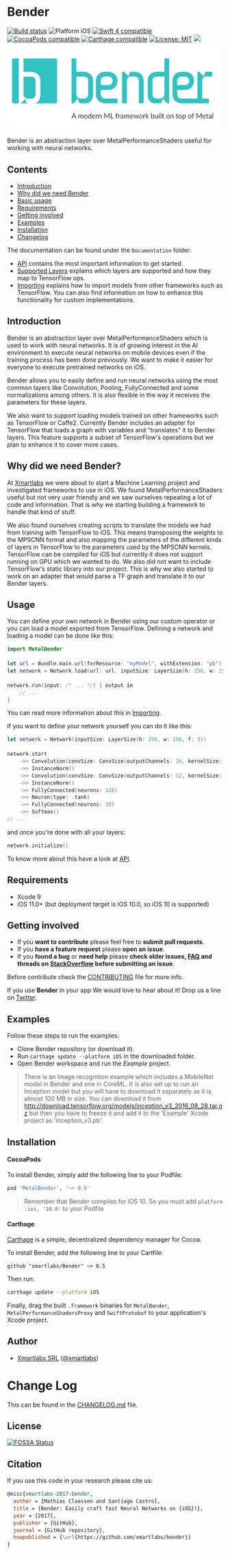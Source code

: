 # Bender

<p align="left">
<a href="https://travis-ci.org/xmartlabs/Bender"><img src="https://travis-ci.org/xmartlabs/Bender.svg?branch=master" alt="Build status" /></a>
<img src="https://img.shields.io/badge/platform-iOS-blue.svg?style=flat" alt="Platform iOS" />
<a href="https://developer.apple.com/swift"><img src="https://img.shields.io/badge/swift4-compatible-4BC51D.svg?style=flat" alt="Swift 4 compatible" /></a>
<a href="https://cocoapods.org/pods/MetalBender"><img src="https://img.shields.io/cocoapods/v/MetalBender.svg" alt="CocoaPods compatible" /></a>
<a href="https://github.com/Carthage/Carthage"><img src="https://img.shields.io/badge/Carthage-compatible-4BC51D.svg?style=flat" alt="Carthage compatible" /></a>
<a href="https://raw.githubusercontent.com/xmartlabs/Bender/master/LICENSE"><img src="http://img.shields.io/badge/license-MIT-blue.svg?style=flat" alt="License: MIT" /></a>
<a href="https://app.fossa.io/projects/git%2Bgithub.com%2Fxmartlabs%2FBender?ref=badge_shield" alt="FOSSA Status"><img src="https://app.fossa.io/api/projects/git%2Bgithub.com%2Fxmartlabs%2FBender.svg?type=shield"/></a>
</p>

![Bender](Documentation/Media/Artboard.png)

Bender is an abstraction layer over MetalPerformanceShaders useful for working with neural networks.

## Contents
* [Introduction](#introduction)
* [Why did we need Bender](#why)
* [Basic usage](#usage)
* [Requirements](#requirements)
* [Getting involved](#getting-involved)
* [Examples](#examples)
* [Installation](#installation)
* [Changelog](#change-log)

The documentation can be found under the `Documentation` folder:
* [API](Documentation/API.md) contains the most important information to get started.
* [Supported Layers] explains which layers are supported and how they map to TensorFlow ops.
* [Importing] explains how to import models from other frameworks such as TensorFlow. You can also find information on how to enhance this functionality for custom implementations.

## Introduction

Bender is an abstraction layer over MetalPerformanceShaders which is used to work with neural networks. It is of growing interest in the AI environment to execute neural networks on mobile devices even if the training process has been done previously. We want to make it easier for everyone to execute pretrained networks on iOS.

Bender allows you to easily define and run neural networks using the most common layers like Convolution, Pooling, FullyConnected and some normalizations among others. It is also flexible in the way it receives the parameters for these layers.

We also want to support loading models trained on other frameworks such as TensorFlow or Caffe2. Currently Bender includes an adapter for TensorFlow that loads a graph with variables and "translates" it to Bender layers. This feature supports a subset of TensorFlow's operations but we plan to enhance it to cover more cases.

## Why did we need Bender? <a name="why"></a>

At [Xmartlabs] we were about to start a Machine Learning project and investigated frameworks to use in iOS. We found MetalPerformanceShaders useful but not very user friendly and we saw ourselves repeating a lot of code and information. That is why we starting building a framework to handle that kind of stuff.

We also found ourselves creating scripts to translate the models we had from training with TensorFlow to iOS. This means transposing the weights to the MPSCNN format and also mapping the parameters of the different kinds of layers in TensorFlow to the parameters used by the MPSCNN kernels. TensorFlow can be compiled for iOS but currently it does not support running on GPU which we wanted to do. We also did not want to include TensorFlow's static library into our project. This is why we also started to work on an adapter that would parse a TF graph and translate it to our Bender layers.

## Usage

You can define your own network in Bender using our custom operator or you can load a model exported from TensorFlow. Defining a network and loading a model can be done like this:

```swift
import MetalBender

let url = Bundle.main.url(forResource: "myModel", withExtension: "pb")! // A TensorFlow model.
let network = Network.load(url: url, inputSize: LayerSize(h: 256, w: 256, f: 3))

network.run(input: /* ... */) { output in
    // ...
}
```

You can read more information about this in [Importing](Documentation/Importing.md).

If you want to define your network yourself you can do it like this:

```swift
let network = Network(inputSize: LayerSize(h: 256, w: 256, f: 3))

network.start
    ->> Convolution(convSize: ConvSize(outputChannels: 16, kernelSize: 3, stride: 2))
    ->> InstanceNorm()
    ->> Convolution(convSize: ConvSize(outputChannels: 32, kernelSize: 3, stride: 2), neuronType: .relu)
    ->> InstanceNorm()
    ->> FullyConnected(neurons: 128)
    ->> Neuron(type: .tanh)
    ->> FullyConnected(neurons: 10)
    ->> Softmax()
// ...
```

and once you're done with all your layers:

```swift
network.initialize()
```

To know more about this have a look at [API](Documentation/API.md).


## Requirements

* Xcode 9
* iOS 11.0+ (but deployment target is iOS 10.0, so iOS 10 is supported)

## Getting involved

* If you **want to contribute** please feel free to **submit pull requests**.
* If you **have a feature request** please **open an issue**.
* If you **found a bug** or **need help** please **check older issues, [FAQ](#faq) and threads on [StackOverflow](https://stackoverflow.com) before submitting an issue**.

Before contribute check the [CONTRIBUTING] file for more info.

If you use **Bender** in your app We would love to hear about it! Drop us a line on [Twitter](https://twitter.com/xmartlabs).

## Examples

Follow these steps to run the examples:
* Clone Bender repository (or download it).
* Run `carthage update --platform iOS` in the downloaded folder.
* Open Bender workspace and run the *Example* project.

> There is an Image recognition example which includes a MobileNet model in Bender and one in CoreML. It is also set up to run an Inception model but you will have to download it separately as it is almost 100 MB in size.
You can download it from http://download.tensorflow.org/models/inception_v3_2016_08_28.tar.gz but then you have to freeze it and add it to the 'Example' Xcode project as 'inception_v3.pb'.

## Installation

#### CocoaPods

To install Bender, simply add the following line to your Podfile:

```ruby
pod 'MetalBender', '~> 0.5'
```

> Remember that Bender compiles for iOS 10. So you must add `platform :ios, '10.0'` to your Podfile

#### Carthage

[Carthage](https://github.com/Carthage/Carthage) is a simple, decentralized dependency manager for Cocoa.

To install Bender, add the following line to your Cartfile:

```ogdl
github "xmartlabs/Bender" ~> 0.5
```

Then run:

```bash
carthage update --platform iOS
```

Finally, drag the built `.framework` binaries for `MetalBender`, `MetalPerformanceShadersProxy` and `SwiftProtobuf` to your application's Xcode project.

## Author

* [Xmartlabs SRL](https://github.com/xmartlabs) ([@xmartlabs](https://twitter.com/xmartlabs))


# Change Log

This can be found in the [CHANGELOG.md](CHANGELOG.md) file.

<!-- Links -->
[Xmartlabs]: http://xmartlabs.com
[Importing]: Documentation/Importing.md
[CONTRIBUTING]: .github/CONTRIBUTING.md
[API]: Documentation/API.md
[Supported Layers]: Documentation/Supported_Layers.md


## License
[![FOSSA Status](https://app.fossa.io/api/projects/git%2Bgithub.com%2Fxmartlabs%2FBender.svg?type=large)](https://app.fossa.io/projects/git%2Bgithub.com%2Fxmartlabs%2FBender?ref=badge_large)

## Citation
If you use this code in your research please cite us:

```bibtex
@misc{xmartlabs-2017-bender,
  author = {Mathias Claassen and Santiago Castro},
  title = {Bender: Easily craft fast Neural Networks on {iOS}!},
  year = {2017},
  publisher = {GitHub},
  journal = {GitHub repository},
  howpublished = {\url{https://github.com/xmartlabs/bender}}
}
```

